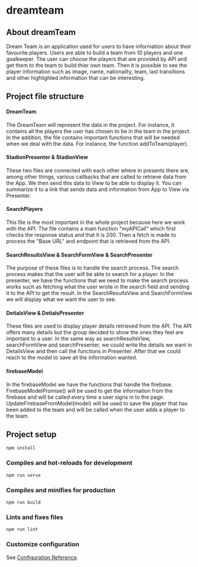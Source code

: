 # dreamteam
## About dreamTeam

Dream Team is an application used for users to have information about their favourite players. Users are able to build a team from 10 players and one goalkeeper. The user can choose the players that are provided by API and get them to the team to build thier own team. Then it is possible to see the player information such as image, name, nationality, team, last transitions and other highlighted information that can be interesting. 


## Project file structure

####  DreamTeam 
The DreamTeam will represent the data in the project. For instance, it contains all the players the user has chosen to be in the team in the project.  In the addition, the file contains important functions that will be needed when we deal with the data. For instance, the function addToTeam(player).

#### StadionPresenter & StadionView

These two files are connected with each other where in presents there are, among other things, various callbacks that are called to retrieve data from the App. We then send this data to View to be able to display it. You can summarize it to a link that sends data and information from App to View via Presenter.


#### SearchPlayers
This file is the most important in the whole project because here we work with the API. The file contains a main function "myAPICall" which first checks the response status and that it is 200. Then a fetch is made to process the "Base URL" and endpoint that is retrieved from the API.

#### SearchResultsView & SearchFormView & SearchPresenter
The purpose of these files is to handle the search process. The search process makes that the user will be able to search for a player. In the presenter, we have the functions that we need to make the search process works such as fetching what the user wrote in the search field and sending it to the API to get the result. In the SearchResultsView and SearchFormView we will display what we want the user to see. 

#### DetialsView & DetialsPresenter
These files are used to display player details retrieved from the API. The API offers many details but the group decided to show the ones they feel are important to a user. In the same way as searchResultsView, searchFormView and searchPresenter, we could write the details we want in DetailsView and then call the functions in Presenter. After that we could reach to the model to save all the information wanted.

#### firebaseModel
In the firebaseModel we have the functions that handle the firebase. FirebaseModelPromise() will be used to get the information from the firebase and will be called every time a user signs in to the page. UpdateFirebaseFromModel(model) will be used to save the player that has been added to the team and will be called when the user adds a player to the team.

## Project setup
```
npm install
```

### Compiles and hot-reloads for development
```
npm run serve
```

### Compiles and minifies for production
```
npm run build
```

### Lints and fixes files
```
npm run lint
```

### Customize configuration
See [Configuration Reference](https://cli.vuejs.org/config/).
